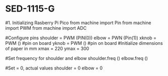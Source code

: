 # SED-1115-G
#1. Initializing Rasberry Pi Pico
from machine import Pin
from machine import PWM
from machine import ADC

#Configure pins
shoulder = PWM (PIN(0))
elbow = PWN (Pin(1))
xknob = PWM ()     #pin on board
yknob = PWM ()     #pin on board
#Initialize dimensions of paper in mm
xmax = 220
ymax = 300

#Set frequency for shoulder and elbow
shoulder.freq ()
elbow.freq ()

#Set = 0, actual values
shoulder = 0
elbow = 0 
